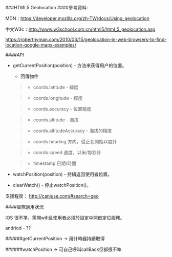 ###HTML5 Geolocation
####參考資料:

MDN：https://developer.mozilla.org/zh-TW/docs/Using_geolocation

中文W3c：http://www.w3school.com.cn/html5/html_5_geolocation.asp

https://robertnyman.com/2010/03/15/geolocation-in-web-browsers-to-find-location-google-maps-examples/

####API
+ getCurrentPosition(position) - 方法来获得用户的位置。
	+ 回傳物件
	
	> + coords.latitude - 緯度

	> + coords.longitude - 經度
	
	> + coords.accuracy - 位置精度
	
	> + coords.altitude - 海拔
	
	> + coords.altitudeAccuracy - 海拔的精度
	
	> + coords.heading	方向，從正北開始以度計
	
	> + coords.speed	速度，以米/每秒計
	
	> + timestamp	日期/時間
	

+ watchPosition(position) - 持續返回使用者位置。
+ clearWatch() - 停止watchPosition()。

支援程度：
http://caniuse.com/#search=geo

####實際適用狀況

IOS 很不準，需開wifi且使用者必須於設定中開啟定位服務。

andriod - ??

######getCurrentPosition -> 用計時器持續取得

######watchPosition -> 可自己呼叫callBack但都很不準

